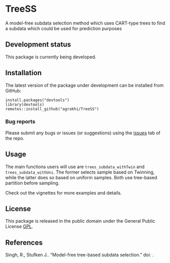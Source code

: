 # TreeSS
A model-free subdata selection method which uses CART-type trees to find a subdata which could be used for prediction purposes

## Development status

This package is currently being developed.

## Installation


The latest version of the package under development can be installed from GitHub:

```{r}
install.packages("devtools")
library(devtools)
remotes::install_github("agrakhi/TreeSS")
```

### Bug reports

Please submit any bugs or issues (or suggestions) using the [issues](https://github.com/agrakhi/TreeSS/issues) tab of the repo.

## Usage

The main functions users will use are `trees_subdata_withTwin` and `trees_subdata_withUni`. The former selects sample based on Twinning, while the latter does so based on uniform samples. Both use tree-based partition before sampling.

Check out the vignettes for more examples and details.

## License

This package is released in the public domain under the General Public License [GPL](https://www.gnu.org/licenses/gpl-3.0.en.html). 

## References

Singh, R., Stufken J.. “Model-free tree-based subdata selection.” doi: []().



